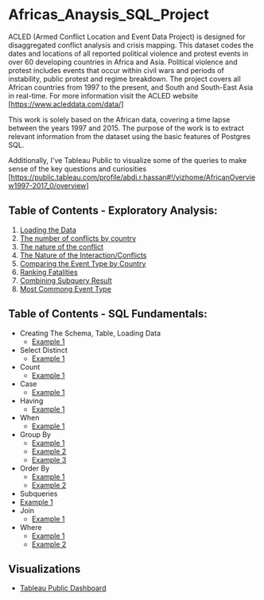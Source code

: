 # Africas_Anaysis_SQL_Project


ACLED (Armed Conflict Location and Event Data Project) is designed for disaggregated conflict analysis and crisis mapping. This dataset codes the dates and locations of all reported political violence and protest events in over 60 developing countries in Africa and Asia. Political violence and protest includes events that occur within civil wars and periods of instability, public protest and regime breakdown. The project covers all African countries from 1997 to the present, and South and South-East Asia in real-time. For more information visit the ACLED website [https://www.acleddata.com/data/]

This work is solely based on the African data, covering a time lapse between the years 1997 and 2015. The purpose of the work is to extract relevant information from the dataset using the basic features of Postgres SQL.

Additionally, I've Tableau Public to visualize some of the queries to make sense of the key questions and curiosities [https://public.tableau.com/profile/abdi.r.hassan#!/vizhome/AfricanOverview1997-2017_0/overview]

## Table of Contents - Exploratory Analysis:

1. [Loading the Data](https://github.com/arhassan12/Africas_Anaysis_SQL_Project)
2. [The number of conflicts by country](https://github.com/arhassan12/Africas_Anaysis_SQL_Project/tree/master/%20Top%20Most%20Conflicts%20in%20Africa)
3. [The nature of the conflict](https://github.com/arhassan12/Africas_Anaysis_SQL_Project/tree/master/%20The%20Nature%20of%20the%20Conflict)
4. [The Nature of the Interaction/Conflicts](https://github.com/arhassan12/Africas_Anaysis_SQL_Project/tree/master/The%20Nature%20of%20the%20Interaction)
5. [Comparing the Event Type by Country](https://github.com/arhassan12/Africas_Anaysis_SQL_Project/tree/master/Comparing%20the%20event%20type%20by%20country)
6. [Ranking Fatalities](https://github.com/arhassan12/Africas_Anaysis_SQL_Project/tree/master/Ranking%20fatalities)
7. [Combining Subquery Result](https://github.com/arhassan12/Africas_Anaysis_SQL_Project/tree/master/Combining%20Subquery%20Result)
8. [Most Commong Event Type](https://github.com/arhassan12/Africas_Anaysis_SQL_Project/tree/master/Most%20Common%20Event%20Type)

## Table of Contents - SQL Fundamentals:

* Creating The Schema, Table, Loading Data
  * [Example 1](https://github.com/arhassan12/Africas_Anaysis_SQL_Project)
* Select Distinct
  * [Example 1](https://github.com/arhassan12/Africas_Anaysis_SQL_Project/tree/master/%20Top%20Most%20Conflicts%20in%20Africa)
* Count
  * [Example 1](https://github.com/arhassan12/Africas_Anaysis_SQL_Project/tree/master/%20The%20Nature%20of%20the%20Conflict)
* Case
  * [Example 1](https://github.com/arhassan12/Africas_Anaysis_SQL_Project/tree/master/Ranking%20fatalities)
* Having
  * [Example 1](https://github.com/arhassan12/Africas_Anaysis_SQL_Project/tree/master/Most%20Common%20Event%20Type)
* When
  * [Example 1](https://github.com/arhassan12/Africas_Anaysis_SQL_Project/tree/master/Ranking%20fatalities)
* Group By
  * [Example 1](https://github.com/arhassan12/Africas_Anaysis_SQL_Project/tree/master/%20Top%20Most%20Conflicts%20in%20Africa)
  * [Example 2](https://github.com/arhassan12/Africas_Anaysis_SQL_Project/tree/master/Most%20Common%20Event%20Type)
  * [Example 3](https://github.com/arhassan12/Africas_Anaysis_SQL_Project/tree/master/Comparing%20the%20event%20type%20by%20country)
* Order By
  * [Example 1](https://github.com/arhassan12/Africas_Anaysis_SQL_Project/tree/master/The%20Nature%20of%20the%20Interaction)
  * [Example 2](https://github.com/arhassan12/Africas_Anaysis_SQL_Project/tree/master/Most%20Common%20Event%20Type)
*  Subqueries
  * [Example 1](https://github.com/arhassan12/Africas_Anaysis_SQL_Project/tree/master/Combining%20Subquery%20Result)
* Join
  * [Example 1](https://github.com/arhassan12/Africas_Anaysis_SQL_Project/tree/master/Combining%20Subquery%20Result)
* Where
  * [Example 1](https://github.com/arhassan12/Africas_Anaysis_SQL_Project/tree/master/Factions%20that%20take%20part%20in%20Conflicts)
  * [Example 2](https://github.com/arhassan12/Africas_Anaysis_SQL_Project/tree/master/The%20Nature%20of%20the%20Interaction)

## Visualizations
* [Tableau Public Dashboard](https://public.tableau.com/profile/abdi.r.hassan#!/vizhome/AfricanOverview1997-2017_0/overview)
